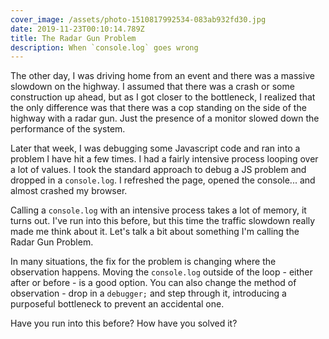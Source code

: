 ```yaml
---
cover_image: /assets/photo-1510817992534-083ab932fd30.jpg
date: 2019-11-23T00:10:14.789Z
title: The Radar Gun Problem
description: When `console.log` goes wrong
---
```


The other day, I was driving home from an event and there was a massive slowdown
on the highway. I assumed that there was a crash or some construction up ahead,
but as I got closer to the bottleneck, I realized that the only difference was
that there was a cop standing on the side of the highway with a radar gun. Just
the presence of a monitor slowed down the performance of the system.

Later that week, I was debugging some Javascript code and ran into a problem I
have hit a few times. I had a fairly intensive process looping over a lot of
values. I took the standard approach to debug a JS problem and dropped in a
`console.log`. I refreshed the page, opened the console... and almost crashed my
browser.

Calling a `console.log` with an intensive process takes a lot of memory, it
turns out. I've run into this before, but this time the traffic slowdown really
made me think about it. Let's talk a bit about something I'm calling the Radar
Gun Problem.

In many situations, the fix for the problem is changing where the observation
happens. Moving the `console.log` outside of the loop - either after or before -
is a good option. You can also change the method of observation - drop in a
`debugger;` and step through it, introducing a purposeful bottleneck to prevent
an accidental one.

Have you run into this before? How have you solved it?
